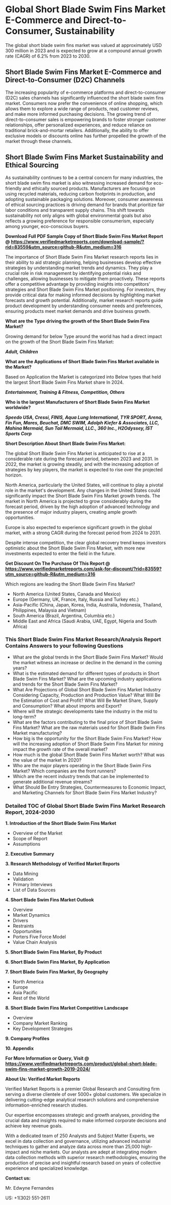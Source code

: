 <h1>Global Short Blade Swim Fins Market E-Commerce and Direct-to-Consumer, Sustainability</h1><p class=""><p>The global short blade swim fins market was valued at approximately USD 300 million in 2023 and is expected to grow at a compound annual growth rate (CAGR) of 6.2% from 2023 to 2030.</p><h2>Short Blade Swim Fins Market E-Commerce and Direct-to-Consumer (D2C) Channels</h2><p>The increasing popularity of e-commerce platforms and direct-to-consumer (D2C) sales channels has significantly influenced the short blade swim fins market. Consumers now prefer the convenience of online shopping, which allows them to explore a wide range of products, read customer reviews, and make more informed purchasing decisions. The growing trend of direct-to-consumer sales is empowering brands to foster stronger customer relationships, offer personalized experiences, and reduce reliance on traditional brick-and-mortar retailers. Additionally, the ability to offer exclusive models or discounts online has further propelled the growth of the market through these channels.</p><h2>Short Blade Swim Fins Market Sustainability and Ethical Sourcing</h2><p>As sustainability continues to be a central concern for many industries, the short blade swim fins market is also witnessing increased demand for eco-friendly and ethically sourced products. Manufacturers are focusing on using recycled materials, reducing carbon footprints in production, and adopting sustainable packaging solutions. Moreover, consumer awareness of ethical sourcing practices is driving demand for brands that prioritize fair labor conditions and transparent supply chains. This shift towards sustainability not only aligns with global environmental goals but also reflects a growing preference for responsible consumerism, especially among younger, eco-conscious buyers.</p></p><p class=""><strong>Download Full PDF Sample Copy of Short Blade Swim Fins Market Report @ <a href="https://www.verifiedmarketreports.com/download-sample/?rid=83559&utm_source=github-R&utm_medium=316" target="_blank">https://www.verifiedmarketreports.com/download-sample/?rid=83559&utm_source=github-R&utm_medium=316</a></strong></p><p>The importance of&nbsp;Short Blade Swim Fins Market research reports lies in their ability to aid strategic planning, helping businesses develop effective strategies by understanding market trends and dynamics. They play a crucial role in risk management by identifying potential risks and challenges, allowing businesses to mitigate them proactively. These reports offer a competitive advantage by providing insights into competitors' strategies and Short Blade Swim Fins Market positioning. For investors, they provide critical data for making informed decisions by highlighting market forecasts and growth potential. Additionally, market research reports guide product development by understanding consumer needs and preferences, ensuring products meet market demands and drive business growth.</p><p><strong>What are the&nbsp;Type driving the growth of the Short Blade Swim Fins Market?</strong></p><p id="" class="">Growing demand for below Type around the world has had a direct impact on the growth of the Short Blade Swim Fins Market:</p><p class=""><em><strong>Adult, Children</strong></em></p><p class=""><strong>What are the&nbsp;Applications&nbsp;of Short Blade Swim Fins Market available in the Market?</strong></p><p id="" class="">Based on Application the Market is categorized into Below types that held the largest Short Blade Swim Fins Market share In 2024.</p><p class=""><em><strong>Entertainment, Training & Fitness, Competition, Others</strong></em></p><p class=""><strong>Who is the largest Manufacturers of Short Blade Swim Fins Market worldwide?</strong></p><p><em><strong>Speedo USA, Cressi, FINIS, Aqua Lung International, TYR SPORT, Arena, Fin Fun, Mares, Beuchat, DMC SWIM, Adolph Kiefer & Associates, LLC, Mahina Mermaid, Sun Tail Mermaid, LLC., 360 Inc., H2Odyssey, IST Sports Corp</strong></em></p><p id="" class=""><strong>Short Description About Short Blade Swim Fins Market:</strong></p><p>The global Short Blade Swim Fins Market is anticipated to rise at a considerable rate during the forecast period, between 2023 and 2031. In 2022, the market is growing steadily, and with the increasing adoption of strategies by key players, the market is expected to rise over the projected horizon.</p><p>North America, particularly the United States, will continue to play a pivotal role in the market's development. Any changes in the United States could significantly impact the Short Blade Swim Fins Market growth trends. The market in North America is projected to grow considerably during the forecast period, driven by the high adoption of advanced technology and the presence of major industry players, creating ample growth opportunities.</p><p>Europe is also expected to experience significant growth in the global market, with a strong CAGR during the forecast period from 2024 to 2031.</p><p>Despite intense competition, the clear global recovery trend keeps investors optimistic about the Short Blade Swim Fins Market, with more new investments expected to enter the field in the future.</p><p id="" class=""><strong>Get Discount On The Purchase Of This Report @ <a href="https://www.verifiedmarketreports.com/ask-for-discount/?rid=83559?utm_source=github-R&utm_medium=316" target="_blank">https://www.verifiedmarketreports.com/ask-for-discount/?rid=83559?utm_source=github-R&utm_medium=316</a></strong></p><p class="">Which regions are leading the Short Blade Swim Fins Market?</p><ul><li>North America (United States, Canada and Mexico)</li><li>Europe (Germany, UK, France, Italy, Russia and Turkey etc.)</li><li>Asia-Pacific (China, Japan, Korea, India, Australia, Indonesia, Thailand, Philippines, Malaysia and Vietnam)</li><li>South America (Brazil, Argentina, Columbia etc.)</li><li>Middle East and Africa (Saudi Arabia, UAE, Egypt, Nigeria and South Africa)</li></ul><h3 id="" class="">This Short Blade Swim Fins Market Research/Analysis Report Contains Answers to your following Questions</h3><ul><li>What are the global trends in the Short Blade Swim Fins Market? Would the market witness an increase or decline in the demand in the coming years?</li><li>What is the estimated demand for different types of products in Short Blade Swim Fins Market? What are the upcoming industry applications and trends for the Short Blade Swim Fins Market?</li><li>What Are Projections of Global Short Blade Swim Fins Market Industry Considering Capacity, Production and Production Value? What Will Be the Estimation of Cost and Profit? What Will Be Market Share, Supply and Consumption? What about imports and Export?</li><li>Where will the strategic developments take the industry in the mid to long-term?</li><li>What are the factors contributing to the final price of Short Blade Swim Fins Market? What are the raw materials used for Short Blade Swim Fins Market manufacturing?</li><li>How big is the opportunity for the Short Blade Swim Fins Market? How will the increasing adoption of Short Blade Swim Fins Market for mining impact the growth rate of the overall market?</li><li>How much is the global Short Blade Swim Fins Market worth? What was the value of the market In 2020?</li><li>Who are the major players operating in the Short Blade Swim Fins Market? Which companies are the front runners?</li><li>Which are the recent industry trends that can be implemented to generate additional revenue streams?</li><li>What Should Be Entry Strategies, Countermeasures to Economic Impact, and Marketing Channels for Short Blade Swim Fins Market Industry?</li></ul><h3 id="" class="">Detailed TOC of Global Short Blade Swim Fins Market Research Report, 2024-2030</h3><p id="" class=""><strong>1. Introduction of the Short Blade Swim Fins Market</strong></p><ul><li>Overview of the Market</li><li>Scope of Report</li><li>Assumptions</li></ul><p id="" class=""><strong>2. Executive Summary</strong></p><p id="" class=""><strong>3. Research Methodology of Verified Market Reports</strong></p><ul><li>Data Mining</li><li>Validation</li><li>Primary Interviews</li><li>List of Data Sources</li></ul><p id="" class=""><strong>4. Short Blade Swim Fins Market Outlook</strong></p><ul><li>Overview</li><li>Market Dynamics</li><li>Drivers</li><li>Restraints</li><li>Opportunities</li><li>Porters Five Force Model</li><li>Value Chain Analysis</li></ul><p id="" class=""><strong>5. Short Blade Swim Fins Market, By Product</strong></p><p id="" class=""><strong>6. Short Blade Swim Fins Market, By Application</strong></p><p id="" class=""><strong>7. Short Blade Swim Fins Market, By Geography</strong></p><ul><li>North America</li><li>Europe</li><li>Asia Pacific</li><li>Rest of the World</li></ul><p id="" class=""><strong>8. Short Blade Swim Fins Market Competitive Landscape</strong></p><ul><li>Overview</li><li>Company Market Ranking</li><li>Key Development Strategies</li></ul><p id="" class=""><strong>9. Company Profiles</strong></p><p id="" class=""><strong>10. Appendix</strong></p><p id="" class=""><strong>For More Information or Query, Visit @ <a href="https://www.verifiedmarketreports.com/product/global-short-blade-swim-fins-market-growth-2019-2024/" target="_blank">https://www.verifiedmarketreports.com/product/global-short-blade-swim-fins-market-growth-2019-2024/</a></strong></p><p id="" class=""><strong>About Us: Verified Market Reports</strong></p><p id="" class="">Verified Market Reports is a premier Global Research and Consulting firm serving a diverse clientele of over 5000+ global customers. We specialize in delivering cutting-edge analytical research solutions and comprehensive information-enriched research studies.</p><p id="" class="">Our expertise encompasses strategic and growth analyses, providing the crucial data and insights required to make informed corporate decisions and achieve key revenue goals.</p><p id="" class="">With a dedicated team of 250 Analysts and Subject Matter Experts, we excel in data collection and governance, utilizing advanced industrial techniques to gather and analyze data across more than 25,000 high-impact and niche markets. Our analysts are adept at integrating modern data collection methods with superior research methodologies, ensuring the production of precise and insightful research based on years of collective experience and specialized knowledge.</p><p id="" class=""><strong>Contact us:</strong></p><p id="" class="">Mr. Edwyne Fernandes</p><p id="" class="">US: +1(302) 551-2611</p>
